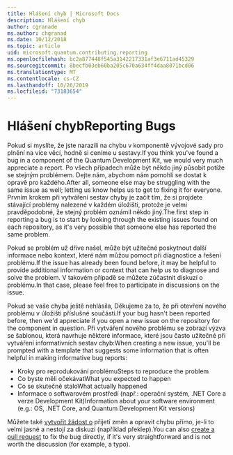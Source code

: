 ```yaml
---
title: Hlášení chyb | Microsoft Docs
description: Hlášení chyb
author: cgranade
ms.author: chgranad
ms.date: 10/12/2018
ms.topic: article
uid: microsoft.quantum.contributing.reporting
ms.openlocfilehash: bc2a877448f545a3142217331af3e6711ad45329
ms.sourcegitcommit: 8becfb03eb60ba205c670a634ff4daa8071bcd06
ms.translationtype: MT
ms.contentlocale: cs-CZ
ms.lasthandoff: 10/26/2019
ms.locfileid: "73183654"
---
```

# <a name="reporting-bugs"></a><span data-ttu-id="032ea-103">Hlášení chyb</span><span class="sxs-lookup"><span data-stu-id="032ea-103">Reporting Bugs</span></span> #

<span data-ttu-id="032ea-104">Pokud si myslíte, že jste narazili na chybu v komponentě vývojové sady pro plnění na více věcí, hodně si ceníme u sestavy.</span><span class="sxs-lookup"><span data-stu-id="032ea-104">If you think you've found a bug in a component of the Quantum Development Kit, we would very much appreciate a report.</span></span>
<span data-ttu-id="032ea-105">Po všech případech může být někdo jiný působit potíže se stejným problémem. Dejte nám, abychom nám pomohli se dostat k opravě pro každého.</span><span class="sxs-lookup"><span data-stu-id="032ea-105">After all, someone else may be struggling with the same issue as well; letting us know helps us to get to fixing it for everyone.</span></span>
<span data-ttu-id="032ea-106">Prvním krokem při vytváření sestav chyby je začít tím, že si projdete stávající problémy nalezené v každém úložišti, protože je velmi pravděpodobné, že stejný problém oznámil někdo jiný.</span><span class="sxs-lookup"><span data-stu-id="032ea-106">The first step in reporting a bug is to start by looking through the existing issues found on each repository, as it's very possible that someone else has reported the same problem.</span></span>

<span data-ttu-id="032ea-107">Pokud se problém už dříve našel, může být užitečné poskytnout další informace nebo kontext, které nám můžou pomoct při diagnostice a řešení problému.</span><span class="sxs-lookup"><span data-stu-id="032ea-107">If the issue has already been found before, it may be helpful to provide additional information or context that can help us to diagnose and solve the problem.</span></span>
<span data-ttu-id="032ea-108">V takovém případě se můžete zúčastnit diskuzí o problému.</span><span class="sxs-lookup"><span data-stu-id="032ea-108">In that case, please feel free to participate in discussions on the issue.</span></span>

<span data-ttu-id="032ea-109">Pokud se vaše chyba ještě nehlásila, Děkujeme za to, že při otevření nového problému v úložišti příslušné součásti.</span><span class="sxs-lookup"><span data-stu-id="032ea-109">If your bug hasn't been reported before, then we'd appreciate if you open a new issue on the repository for the component in question.</span></span>
<span data-ttu-id="032ea-110">Při vytváření nového problému se zobrazí výzva se šablonou, která navrhuje některé informace, které jsou často užitečné při vytváření informativních sestav chyb:</span><span class="sxs-lookup"><span data-stu-id="032ea-110">When creating a new issue, you'll be prompted with a template that suggests some information that is often helpful in making informative bug reports:</span></span>

- <span data-ttu-id="032ea-111">Kroky pro reprodukování problému</span><span class="sxs-lookup"><span data-stu-id="032ea-111">Steps to reproduce the problem</span></span>
- <span data-ttu-id="032ea-112">Co byste měli očekávat</span><span class="sxs-lookup"><span data-stu-id="032ea-112">What you expected to happen</span></span>
- <span data-ttu-id="032ea-113">Co se skutečně stalo</span><span class="sxs-lookup"><span data-stu-id="032ea-113">What actually happened</span></span>
- <span data-ttu-id="032ea-114">Informace o softwarovém prostředí (např.: operační systém, .NET Core a verze Development Kit)</span><span class="sxs-lookup"><span data-stu-id="032ea-114">Information about your software environment (e.g.: OS, .NET Core, and Quantum Development Kit versions)</span></span>

<span data-ttu-id="032ea-115">Můžete také [vytvořit žádost o](https://help.github.com/articles/about-pull-requests/) přijetí změn a opravit chybu přímo, je-li to velmi jasné a nestojí za diskuzi (například překlep).</span><span class="sxs-lookup"><span data-stu-id="032ea-115">You can also [create a pull request](https://help.github.com/articles/about-pull-requests/) to fix the bug directly, if it's very straightforward and is not worth the discussion (for example, a typo).</span></span>

